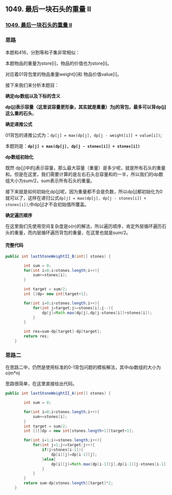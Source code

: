 ## 1049. 最后一块石头的重量 II

### [1049. 最后一块石头的重量 II](https://leetcode-cn.com/problems/last-stone-weight-ii/)

### 思路

本题和416，分割等和子集非常相似：

本题物品的重量为store[i]，物品的价值也为store[i]。

对应着01背包里的物品重量weight[i]和 物品价值value[i]。

接下来我们来分析本题目：

**确定dp数组以及下标的含义**

**dp[j]表示容量（这里说容量更形象，其实就是重量）为j的背包，最多可以背dp[j]这么重的石头**。

**确定递推公式**

01背包的递推公式为：`dp[j] = max(dp[j], dp[j - weight[i]] + value[i])`;

本题则是：**`dp[j] = max(dp[j], dp[j - stones[i]] + stones[i])`**

**dp数组初始化**

既然 dp[j]中的j表示容量，那么最大容量（重量）是多少呢，就是所有石头的重量和。但是在这里，我们需要计算的是左右石头总容量和的一半，所以我们的dp数组大小为sum/2，sum表示所有石头的重量。

接下来就是如何初始化dp[j]呢，因为重量都不会是负数，所以dp[j]都初始化为0就可以了，这样在递归公式`dp[j] = max(dp[j], dp[j - stones[i]] + stones[i])`;中dp[j]才不会初始值所覆盖。

**确定遍历顺序**

在这里我们先使用空间复杂度是o(n)的解法，所以遍历顺序，肯定外层循环遍历石头的重量，而内层循环遍历背包的重量，在这里也就是sum/2。

#### 完整代码

~~~ java
public int lastStoneWeightII_B(int[] stones) {

        int sum = 0;
        for(int i=0;i<stones.length;i++){
            sum+=stones[i];
        }

        int target = sum/2;
        int []dp= new int[target+1];

        for(int i=0;i<stones.length;i++){
            for(int j=target;j>=stones[i];j--){
                dp[j]=Math.max(dp[j],dp[j-stones[i]]+stones[i]);
            }
        }

        int res=sum-dp[target]-dp[target];
        return res;
    }
~~~

### 思路二

在思路二中，仍然是使用标准的0-1背包问题的模板解法，其中dp数组的大小为o(m*n)

思路很简单，在这里直接给出代码。

~~~ java
public int lastStoneWeightII_A(int[] stones) {

        int sum = 0;

        for(int i=0;i<stones.length;i++){
            sum+=stones[i];
        }
        int target = sum/2;
        int [][]dp = new int[stones.length+1][target+1];

        for(int i=1;i<=stones.length;i++){
            for(int j=1;j<=target;j++){
                if(j<stones[i-1]){
                    dp[i][j]=dp[i-1][j];
                }else{
                    dp[i][j]=Math.max(dp[i-1][j],dp[i-1][j-stones[i-1]]+stones[i-1]);
                }
            }
        }
        return sum-dp[stones.length][target]*2;
    }
~~~

